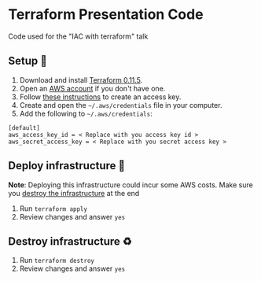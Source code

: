 # Terraform Presentation Code

Code used for the "IAC with terraform" talk

## Setup 🔨

1. Download and install [Terraform 0.11.5](https://www.terraform.io/).
1. Open an [AWS account](https://aws.amazon.com/free/) if you don't have one.
1. Follow [these instructions](https://docs.aws.amazon.com/general/latest/gr/managing-aws-access-keys.html) to create an access key.
1. Create and open the `~/.aws/credentials` file in your computer.
1. Add the following to `~/.aws/credentials`:

```
[default]
aws_access_key_id = < Replace with you access key id >
aws_secret_access_key = < Replace with you secret access key >
```

## Deploy infrastructure 🚀

**Note**: Deploying this infrastructure could incur some AWS costs. Make sure you [destroy the infrastructure](#destroy-infrastructure) at the end

1. Run `terraform apply`
1. Review changes and answer `yes`

## Destroy infrastructure ♻

1. Run `terraform destroy`
1. Review changes and answer `yes`
